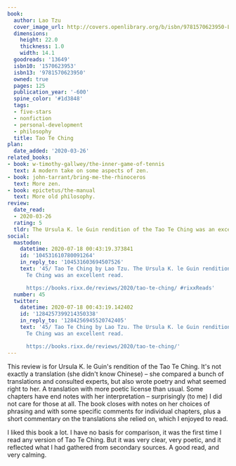 ```yaml
---
book:
  author: Lao Tzu
  cover_image_url: http://covers.openlibrary.org/b/isbn/9781570623950-L.jpg
  dimensions:
    height: 22.0
    thickness: 1.0
    width: 14.1
  goodreads: '13649'
  isbn10: '1570623953'
  isbn13: '9781570623950'
  owned: true
  pages: 125
  publication_year: '-600'
  spine_color: '#1d3848'
  tags:
  - five-stars
  - nonfiction
  - personal-development
  - philosophy
  title: Tao Te Ching
plan:
  date_added: '2020-03-26'
related_books:
- book: w-timothy-gallwey/the-inner-game-of-tennis
  text: A modern take on some aspects of zen.
- book: john-tarrant/bring-me-the-rhinoceros
  text: More zen.
- book: epictetus/the-manual
  text: More old philosophy.
review:
  date_read:
  - 2020-03-26
  rating: 5
  tldr: The Ursula K. le Guin rendition of the Tao Te Ching was an excellent read.
social:
  mastodon:
    datetime: 2020-07-18 00:43:19.373841
    id: '104531610780091264'
    in_reply_to: '104531603694507526'
    text: '45/ Tao Te Ching by Lao Tzu. The Ursula K. le Guin rendition of the Tao
      Te Ching was an excellent read.

      https://books.rixx.de/reviews/2020/tao-te-ching/ #rixxReads'
  number: 45
  twitter:
    datetime: 2020-07-18 00:43:19.142402
    id: '1284257399214350338'
    in_reply_to: '1284256945520742405'
    text: '45/ Tao Te Ching by Lao Tzu. The Ursula K. le Guin rendition of the Tao
      Te Ching was an excellent read.

      https://books.rixx.de/reviews/2020/tao-te-ching/'
---
```


This review is for Ursula K. le Guin's rendition of the Tao Te Ching. It's not exactly a translation (she didn't know Chinese) – she compared a bunch of translations and consulted experts, but also wrote poetry and what seemed right to her. A translation with more poetic license than usual. Some chapters have end notes with her interpretation – surprisingly (to me) I did not care for those at all. The book closes with notes on her choices of phrasing and with some specific comments for individual chapters, plus a short commentary on the translations she relied on, which I enjoyed to read.

I liked this book a lot. I have no basis for comparison, it was the first time I read any version of Tao Te Ching. But it was very clear, very poetic, and it reflected what I had gathered from secondary sources. A good read, and very calming.
